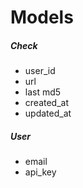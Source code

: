 Models
======

##### Check

* user_id
* url
* last md5
* created_at
* updated_at


##### User

* email
* api_key


